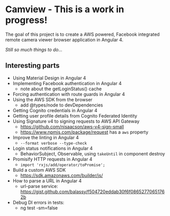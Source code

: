 # Camview - This is a work in progress!

The goal of this project is to create a AWS powered, Facebook integrated remote camera viewer browser application in Angular 4.

_Still so much things to do..._

## Interesting parts

- Using Material Design in Angular 4
- Implementing Facebook authentication in Angular 4
  - note about the getLoginStatus() cache
- Forcing authentication with route guards in Angular 4
- Using the AWS SDK from the browser
  - add @types/node to devDependencies
- Getting Cognito credentials in Angular 4
- Getting user profile details from Cognito Federated Identity
- Using Signature v4 to signing requests to AWS API Gateway
  - https://github.com/nisaacson/aws-v4-sign-small
  - https://www.npmjs.com/package/request has a `aws` property
- Improve the linting in Angular 4
  - `--format verbose --type-check`
- Login status notifications in Angular 4
  - BehaviorSubject, Observable, using `takeUntil` in component destroy
- Promisify HTTP requests in Angular 4
  - `import 'rxjs/add/operator/toPromise';`
- Build a custom AWS SDK
  - https://sdk.amazonaws.com/builder/js/
- How to parse a URL in Angular 4
  - url-parse service: https://gist.github.com/balassy/f504720eddab30f6f08652770651762b
- Debug DI errors in tests: 
  - ng test -sm=false
